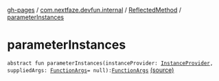 [gh-pages](../../index.md) / [com.nextfaze.devfun.internal](../index.md) / [ReflectedMethod](index.md) / [parameterInstances](./parameter-instances.md)

# parameterInstances

`abstract fun parameterInstances(instanceProvider: `[`InstanceProvider`](../../com.nextfaze.devfun.inject/-instance-provider/index.md)`, suppliedArgs: `[`FunctionArgs`](../../com.nextfaze.devfun.function/-function-args.md)` = null): `[`FunctionArgs`](../../com.nextfaze.devfun.function/-function-args.md) [(source)](https://github.com/NextFaze/dev-fun/tree/master/devfun/src/main/java/com/nextfaze/devfun/internal/Reflected.kt#L62)